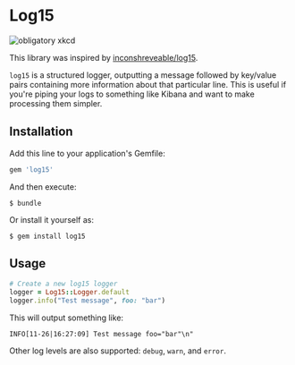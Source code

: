 # Log15

![obligatory xkcd](http://imgs.xkcd.com/comics/standards.png)

This library was inspired by [inconshreveable/log15](https://github.com/inconshreveable/log15).

`log15` is a structured logger, outputting a message followed by key/value pairs containing more information about that particular line. This is useful if you're piping your logs to something like Kibana and want to make processing them simpler.

## Installation

Add this line to your application's Gemfile:

```ruby
gem 'log15'
```

And then execute:

    $ bundle

Or install it yourself as:

    $ gem install log15

## Usage

```ruby
# Create a new log15 logger
logger = Log15::Logger.default
logger.info("Test message", foo: "bar")
```

This will output something like:

```
INFO[11-26|16:27:09] Test message foo="bar"\n"
```

Other log levels are also supported: `debug`, `warn`, and `error`.
